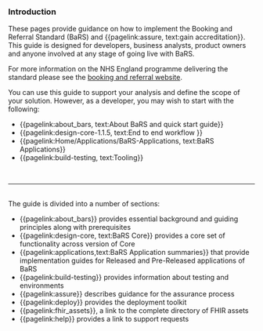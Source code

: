
### Introduction

These pages provide guidance on how to implement the Booking and Referral Standard (BaRS) and {{pagelink:assure, text:gain accreditation}}. This guide is designed for developers, business analysts, product owners and anyone involved at any stage of going live with BaRS. 

For more information on the NHS England programme delivering the standard please see the <a href="https://digital.nhs.uk/services/booking-and-referral-standard" target="_blank">booking and referral website</a>.

You can use this guide to support your analysis and define the scope of your solution. However, as a developer, you may wish to start with the following:

* {{pagelink:about_bars, text:About BaRS and quick start guide}} 
* {{pagelink:design-core-1.1.5, text:End to end workflow }} 
* {{pagelink:Home/Applications/BaRS-Applications, text:BaRS Applications}} 
* {{pagelink:build-testing, text:Tooling}} 

<br>
<hr>
<br>
The guide is divided into a number of sections:

* {{pagelink:about_bars}} provides essential background and guiding principles along with prerequisites
* {{pagelink:design-core, text:BaRS Core}} provides a core set of functionality across version of Core
* {{pagelink:applications,text:BaRS Application summaries}} that provide implementation guides for Released and Pre-Released applications of BaRS
* {{pagelink:build-testing}} provides information about testing and environments
* {{pagelink:assure}} describes guidance for the assurance process
* {{pagelink:deploy}} provides the deployment toolkit
* {{pagelink:fhir_assets}}, a link to the complete directory of FHIR assets
* {{pagelink:help}} provides a link to support requests



